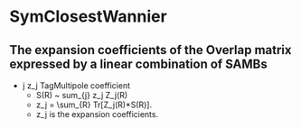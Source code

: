 # SymClosestWannier

## The expansion coefficients of the Overlap matrix expressed by a linear combination of SAMBs
- j z_j TagMultipole coefficient
    - S(R) ~ sum_{j} z_j Z_j(R)
    - z_j = \sum_{R} Tr[Z_j(R)*S(R)].
    - z_j is the expansion coefficients.